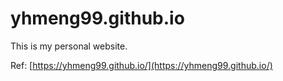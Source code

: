 # yhmeng99.github.io

This is my personal website.

Ref: [https://yhmeng99.github.io/](https://yhmeng99.github.io/)


